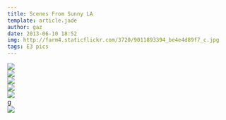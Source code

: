 ```yaml
---
title: Scenes From Sunny LA
template: article.jade
author: gaz
date: 2013-06-10 18:52
img: http://farm4.staticflickr.com/3720/9011893394_be4e4d89f7_c.jpg
tags: E3 pics
---
```


<div class='middle'>
<img src="http://farm4.staticflickr.com/3720/9011893394_be4e4d89f7_c.jpg">
</div>

<div class='middle'>
<img src='http://farm8.staticflickr.com/7322/9011892436_2761858cdb_z.jpg'>
</div>

<div class='middle'>
<img src='http://farm9.staticflickr.com/8420/9011891526_6f6f7cb879_c.jpg'>
</div>

<div class='middle'>
<img src='http://farm8.staticflickr.com/7293/9010706481_299529a274_z.jpg'>
</div>

<div class='middle'>
<img src='http://farm4.staticflickr.com/3678/9010705087_9a241a2210_z.jpg'>
</div>
g
<div class='middle'>
<img src='http://farm4.staticflickr.com/3812/9010703855_9147586a07_c.jpg'>
</div>


